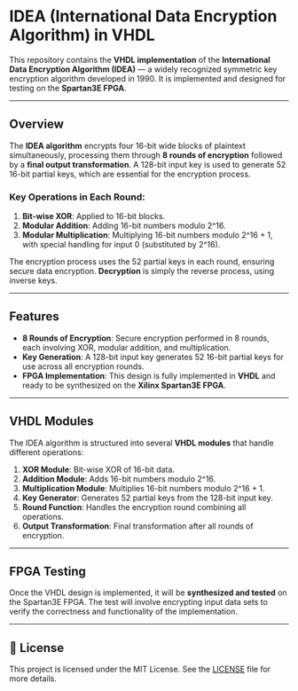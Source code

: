 
# IDEA (International Data Encryption Algorithm) in VHDL

This repository contains the **VHDL implementation** of the **International Data Encryption Algorithm (IDEA)** — a widely recognized symmetric key encryption algorithm developed in 1990. It is implemented and designed for testing on the **Spartan3E FPGA**.

---

## **Overview**

The **IDEA algorithm** encrypts four 16-bit wide blocks of plaintext simultaneously, processing them through **8 rounds of encryption** followed by a **final output transformation**. A 128-bit input key is used to generate 52 16-bit partial keys, which are essential for the encryption process.

### Key Operations in Each Round:

1. **Bit-wise XOR**: Applied to 16-bit blocks.
2. **Modular Addition**: Adding 16-bit numbers modulo 2^16.
3. **Modular Multiplication**: Multiplying 16-bit numbers modulo 2^16 + 1, with special handling for input 0 (substituted by 2^16).

The encryption process uses the 52 partial keys in each round, ensuring secure data encryption. **Decryption** is simply the reverse process, using inverse keys.

---

## **Features**

- **8 Rounds of Encryption**: Secure encryption performed in 8 rounds, each involving XOR, modular addition, and multiplication.
- **Key Generation**: A 128-bit input key generates 52 16-bit partial keys for use across all encryption rounds.
- **FPGA Implementation**: This design is fully implemented in **VHDL** and ready to be synthesized on the **Xilinx Spartan3E FPGA**.

---

## **VHDL Modules**

The IDEA algorithm is structured into several **VHDL modules** that handle different operations:

1. **XOR Module**: Bit-wise XOR of 16-bit data.
2. **Addition Module**: Adds 16-bit numbers modulo 2^16.
3. **Multiplication Module**: Multiplies 16-bit numbers modulo 2^16 + 1.
4. **Key Generator**: Generates 52 partial keys from the 128-bit input key.
5. **Round Function**: Handles the encryption round combining all operations.
6. **Output Transformation**: Final transformation after all rounds of encryption.

---

## **FPGA Testing**

Once the VHDL design is implemented, it will be **synthesized and tested** on the Spartan3E FPGA. The test will involve encrypting input data sets to verify the correctness and functionality of the implementation.

---

## 📜 **License**

This project is licensed under the MIT License. See the [LICENSE](LICENSE) file for more details.
